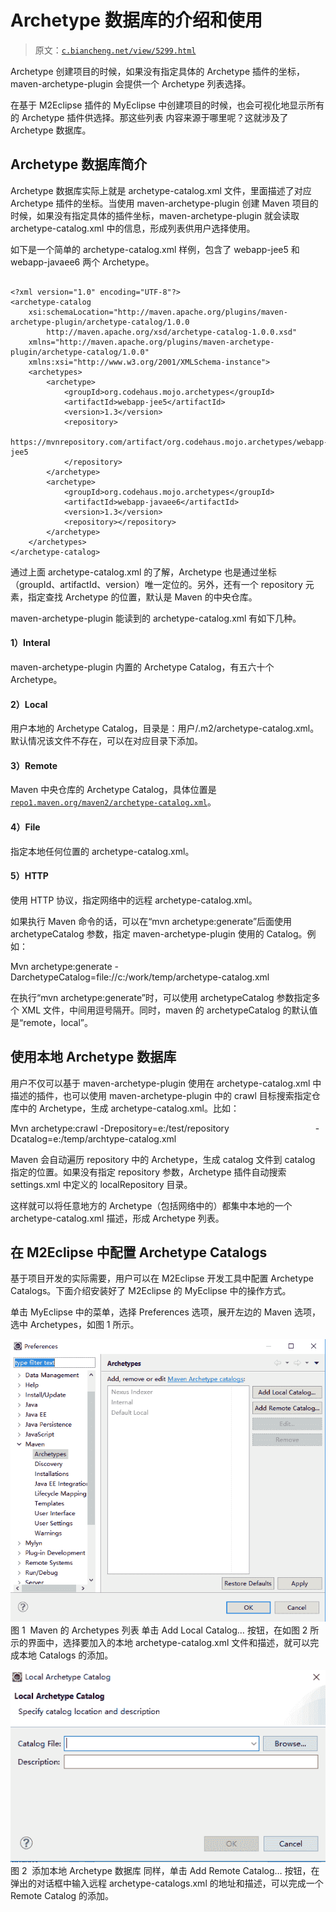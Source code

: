 # Archetype 数据库的介绍和使用

> 原文：[`c.biancheng.net/view/5299.html`](http://c.biancheng.net/view/5299.html)

Archetype 创建项目的时候，如果没有指定具体的 Archetype 插件的坐标，maven-archetype-plugin 会提供一个 Archetype 列表选择。

在基于 M2Eclipse 插件的 MyEclipse 中创建项目的时候，也会可视化地显示所有的 Archetype 插件供选择。那这些列表 内容来源于哪里呢？这就涉及了 Archetype 数据库。

## Archetype 数据库简介

Archetype 数据库实际上就是 archetype-catalog.xml 文件，里面描述了对应 Archetype 插件的坐标。当使用 maven-archetype-plugin 创建 Maven 项目的时候，如果没有指定具体的插件坐标，maven-archetype-plugin 就会读取 archetype-catalog.xml 中的信息，形成列表供用户选择使用。

如下是一个简单的 archetype-catalog.xml 样例，包含了 webapp-jee5 和 webapp-javaee6 两个 Archetype。

```

<?xml version="1.0" encoding="UTF-8"?>
<archetype-catalog
    xsi:schemaLocation="http://maven.apache.org/plugins/maven-archetype-plugin/archetype-catalog/1.0.0 
        http://maven.apache.org/xsd/archetype-catalog-1.0.0.xsd"
    xmlns="http://maven.apache.org/plugins/maven-archetype-plugin/archetype-catalog/1.0.0"
    xmlns:xsi="http://www.w3.org/2001/XMLSchema-instance">
    <archetypes>
        <archetype>
            <groupId>org.codehaus.mojo.archetypes</groupId>
            <artifactId>webapp-jee5</artifactId>
            <version>1.3</version>
            <repository>
                https://mvnrepository.com/artifact/org.codehaus.mojo.archetypes/webapp-jee5
            </repository>
        </archetype>
        <archetype>
            <groupId>org.codehaus.mojo.archetypes</groupId>
            <artifactId>webapp-javaee6</artifactId>
            <version>1.3</version>
            <repository></repository>
        </archetype>
    </archetypes>
</archetype-catalog>
```

通过上面 archetype-catalog.xml 的了解，Archetype 也是通过坐标（groupId、artifactId、version）唯一定位的。另外，还有一个 repository 元素，指定查找 Archetype 的位置，默认是 Maven 的中央仓库。

maven-archetype-plugin 能读到的 archetype-catalog.xml 有如下几种。

#### 1）Interal

maven-archetype-plugin 内置的 Archetype Catalog，有五六十个 Archetype。

#### 2）Local

用户本地的 Archetype Catalog，目录是：用户/.m2/archetype-catalog.xml。默认情况该文件不存在，可以在对应目录下添加。

#### 3）Remote

Maven 中央仓库的 Archetype Catalog，具体位置是 [`repo1.maven.org/maven2/archetype-catalog.xml`](http://repo1.maven.org/maven2/archetype-catalog.xml)。

#### 4）File

指定本地任何位置的 archetype-catalog.xml。

#### 5）HTTP

使用 HTTP 协议，指定网络中的远程 archetype-catalog.xml。

如果执行 Maven 命令的话，可以在“mvn archetype:generate”后面使用 archetypeCatalog 参数，指定 maven-archetype-plugin 使用的 Catalog。例如：

Mvn archetype:generate -DarchetypeCatalog=file://c:/work/temp/archetype-catalog.xml

在执行“mvn archetype:generate”时，可以使用 archetypeCatalog 参数指定多个 XML 文件，中间用逗号隔开。同时，maven 的 archetypeCatalog 的默认值是“remote，local”。

## 使用本地 Archetype 数据库

用户不仅可以基于 maven-archetype-plugin 使用在 archetype-catalog.xml 中描述的插件，也可以使用 maven-archetype-plugin 中的 crawl 目标搜索指定仓库中的 Archetype，生成 archetype-catalog.xml。比如：

Mvn archetype:crawl -Drepository=e:/test/repository
                                  -Dcatalog=e:/temp/archtype-catalog.xml

Maven 会自动遍历 repository 中的 Archetype，生成 catalog 文件到 catalog 指定的位置。如果没有指定 repository 参数，Archetype 插件自动搜索 settings.xml 中定义的 localRepository 目录。

这样就可以将任意地方的 Archetype（包括网络中的）都集中本地的一个 archetype-catalog.xml 描述，形成 Archetype 列表。

## 在 M2Eclipse 中配置 Archetype Catalogs

基于项目开发的实际需要，用户可以在 M2Eclipse 开发工具中配置 Archetype Catalogs。下面介绍安装好了 M2Eclipse 的 MyEclipse 中的操作方式。

单击 MyEclipse 中的菜单，选择 Preferences 选项，展开左边的 Maven 选项，选中 Archetypes，如图 1 所示。

![Maven 的 Archetypes 列表](img/c9ed7858d418c77bceb33e96a4cb6f33.png)
图 1  Maven 的 Archetypes 列表
单击 Add Local Catalog… 按钮，在如图 2 所示的界面中，选择要加入的本地 archetype-catalog.xml 文件和描述，就可以完成本地 Catalogs 的添加。

![添加本地 Archetype 数据库](img/a6523ca5172cadacac62edd74bd9c0f7.png)
图 2  添加本地 Archetype 数据库
同样，单击 Add Remote Catalog… 按钮，在弹出的对话框中输入远程 archetype-catalogs.xml 的地址和描述，可以完成一个 Remote Catalog 的添加。